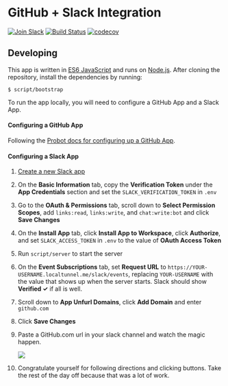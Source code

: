 # GitHub + Slack Integration
[![Join Slack](https://img.shields.io/badge/Join-Slack-e01563.svg)](https://github-slack-app.herokuapp.com/slack/deep/open?team=T6Y4KP8ES)
[![Build Status](https://travis-ci.org/github-slack/app.svg?branch=extract-unfurls)](https://travis-ci.org/github-slack/app) [![codecov](https://codecov.io/gh/github-slack/app/branch/master/graph/badge.svg)](https://codecov.io/gh/github-slack/app)

## Developing

This app is written in [ES6 JavaScript](https://nodejs.org/en/docs/es6/) and runs on [Node.js](https://nodejs.org/). After cloning the repository, install the dependencies by running:

```
$ script/bootstrap
```

To run the app locally, you will need to configure a GitHub App and a Slack App.

#### Configuring a GitHub App

Following the [Probot docs for configuring up a GitHub App](https://probot.github.io/docs/development/#configure-a-github-app).

#### Configuring a Slack App

1. [Create a new Slack app](https://api.slack.com/apps?new_app=1)

1. On the **Basic Information** tab, copy the **Verification Token** under the **App Credentials** section and set the `SLACK_VERIFICATION_TOKEN` in `.env`

1. Go to the **OAuth & Permissions** tab, scroll down to **Select Permission Scopes**, add `links:read`, `links:write`, and `chat:write:bot` and click **Save Changes**

1. On the **Install App** tab, click **Install App to Workspace**, click **Authorize**, and set `SLACK_ACCESS_TOKEN` in `.env` to the value of **OAuth Access Token**

1. Run `script/server` to start the server
1. On the **Event Subscriptions** tab, set **Request URL** to `https://YOUR-USERNAME.localtunnel.me/slack/events`, replacing `YOUR-USERNAME` with the value that shows up when the server starts. Slack should show **Verified ✓** if all is well.

1. Scroll down to **App Unfurl Domains**, click **Add Domain** and enter `github.com`

1. Click **Save Changes**

1. Paste a GitHub.com url in your slack channel and watch the magic happen.

    ![](https://user-images.githubusercontent.com/173/30975353-b0deb366-a437-11e7-854b-227399e7c993.png)

1. Congratulate yourself for following directions and clicking buttons. Take the rest of the day off because that was a lot of work.
